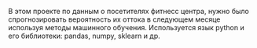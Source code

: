 В этом проекте по данным о посетителях фитнесс центра, нужно было спрогнозировать вероятность их оттока в следующем месяце используя методы машинного обучения.
Используется язык python и его библиотеки: pandas, numpy, sklearn и др.
